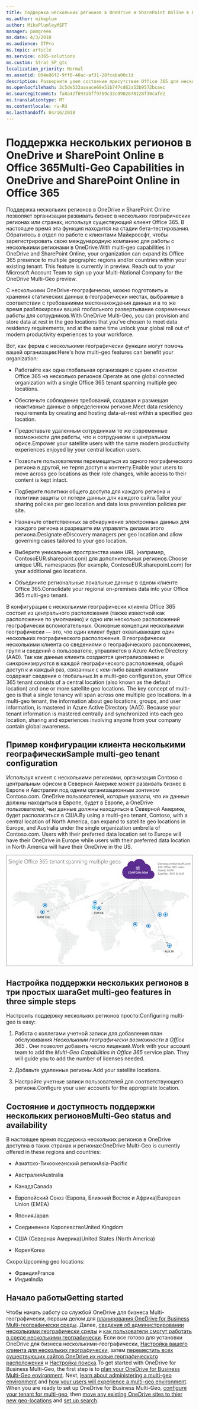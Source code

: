 ```yaml
---
title: Поддержка нескольких регионов в OneDrive и SharePoint Online в Office 365
ms.author: mikeplum
author: MikePlumleyMSFT
manager: pamgreen
ms.date: 4/3/2018
ms.audience: ITPro
ms.topic: article
ms.service: o365-solutions
ms.custom: Strat_SP_gtc
localization_priority: Normal
ms.assetid: 094e86f2-9ff0-40ac-af31-28fcaba00c1d
description: Разверните узел состояние присутствия Office 365 для нескольких географических регионов с несколькими географически возможности в OneDrive и SharePoint Online.
ms.openlocfilehash: 2c5de533aaaace68e51b747cd62a53b9572bcaec
ms.sourcegitcommit: fa8a42f093abff9759c33c0902878128f30cafe2
ms.translationtype: MT
ms.contentlocale: ru-RU
ms.lasthandoff: 04/16/2018
---
```

# <a name="multi-geo-capabilities-in-onedrive-and-sharepoint-online-in-office-365"></a><span data-ttu-id="86f3a-103">Поддержка нескольких регионов в OneDrive и SharePoint Online в Office 365</span><span class="sxs-lookup"><span data-stu-id="86f3a-103">Multi-Geo Capabilities in OneDrive and SharePoint Online in Office 365</span></span>

<span data-ttu-id="86f3a-p101">Поддержка нескольких регионов в OneDrive и SharePoint Online позволяет организации развивать бизнес в нескольких географических регионах или странах, используя существующий клиент Office 365. В настоящее время эта функция находится на стадии бета-тестирования. Обратитесь в отдел по работе с клиентами Майкрософт, чтобы зарегистрировать свою международную компанию для работы с несколькими регионами в OneDrive.</span><span class="sxs-lookup"><span data-stu-id="86f3a-p101">With multi-geo capabilities in OneDrive and SharePoint Online, your organization can expand its Office 365 presence to multiple geographic regions and/or countries within your existing tenant. This feature is currently in preview. Reach out to your Microsoft Account Team to sign up your Multi-National Company for the OneDrive Multi-Geo preview.</span></span>
  
<span data-ttu-id="86f3a-107">С несколькими OneDrive-географически, можно подготовить и хранения статических данных в географически местах, выбранные в соответствии с требованиями местонахождения данных и в то же время разблокировки вашей глобального развертывание современных работы для сотрудников.</span><span class="sxs-lookup"><span data-stu-id="86f3a-107">With OneDrive Multi-Geo, you can provision and store data at rest in the geo locations that you've chosen to meet data residency requirements, and at the same time unlock your global roll out of modern productivity experiences to your workforce.</span></span>
  
<span data-ttu-id="86f3a-108">Вот, как ферма с несколькими географически функции могут помочь вашей организации:</span><span class="sxs-lookup"><span data-stu-id="86f3a-108">Here's how multi-geo features can benefit your organization:</span></span>
  
- <span data-ttu-id="86f3a-109">Работайте как одна глобальная организация с одним клиентом Office 365 на несколько регионов.</span><span class="sxs-lookup"><span data-stu-id="86f3a-109">Operate as one global connected organization with a single Office 365 tenant spanning multiple geo locations.</span></span>
    
- <span data-ttu-id="86f3a-110">Обеспечьте соблюдение требований, создавая и размещая неактивные данные в определенном регионе.</span><span class="sxs-lookup"><span data-stu-id="86f3a-110">Meet data residency requirements by creating and hosting data-at-rest within a specified geo location.</span></span>
    
- <span data-ttu-id="86f3a-111">Предоставьте удаленным сотрудникам те же современные возможности для работы, что и сотрудникам в центральном офисе.</span><span class="sxs-lookup"><span data-stu-id="86f3a-111">Empower your satellite users with the same modern productivity experiences enjoyed by your central location users.</span></span>
    
- <span data-ttu-id="86f3a-112">Позвольте пользователям перемещаться из одного географического региона в другой, не теряя доступ к контенту.</span><span class="sxs-lookup"><span data-stu-id="86f3a-112">Enable your users to move across geo locations as their role changes, while access to their content is kept intact.</span></span>
    
- <span data-ttu-id="86f3a-113">Подберите политики общего доступа для каждого региона и политики защиты от потери данных для каждого сайта.</span><span class="sxs-lookup"><span data-stu-id="86f3a-113">Tailor your sharing policies per geo location and data loss prevention policies per site.</span></span>
    
- <span data-ttu-id="86f3a-114">Назначьте ответственных за обнаружение электронных данных для каждого региона и разрешите им управлять делами этого региона.</span><span class="sxs-lookup"><span data-stu-id="86f3a-114">Designate eDiscovery managers per geo location and allow governing cases tailored to your geo location.</span></span>
    
- <span data-ttu-id="86f3a-115">Выберите уникальные пространства имен URL (например, ContosoEUR.sharepoint.com) для дополнительных регионов.</span><span class="sxs-lookup"><span data-stu-id="86f3a-115">Choose unique URL namespaces (for example, ContosoEUR.sharepoint.com) for your additional geo locations.</span></span>
    
- <span data-ttu-id="86f3a-116">Объедините региональные локальные данные в одном клиенте Office 365.</span><span class="sxs-lookup"><span data-stu-id="86f3a-116">Consolidate your regional on-premises data into your Office 365 multi-geo tenant.</span></span>
    
<span data-ttu-id="86f3a-p102">В конфигурации с несколькими географически клиента Office 365 состоит из центрального расположения (также известной как расположение по умолчанию) и одно или несколько расположений географически вспомогательных. Основные концепции несколькими географически — это, что один клиент будет охватывающих один нескольких географического расположения. В географически несколькими клиента со сведениями о географического расположения, групп и сведений о пользователе, управляется в Azure Active Directory (AAD). Так как данные клиента создаются централизованно и синхронизируются в каждой географического расположения, общий доступ к и каждый раз, связанных с кем-либо вашей компании содержат сведения о глобальных.</span><span class="sxs-lookup"><span data-stu-id="86f3a-p102">In a multi-geo configuration, your Office 365 tenant consists of a central location (also known as the default location) and one or more satellite geo locations. The key concept of multi-geo is that a single tenancy will span across one multiple geo locations. In a multi-geo tenant, the information about geo locations, groups, and user information, is mastered in Azure Active Directory (AAD). Because your tenant information is mastered centrally and synchronized into each geo location, sharing and experiences involving anyone from your company contain global awareness.</span></span>
  
## <a name="sample-multi-geo-tenant-configuration"></a><span data-ttu-id="86f3a-121">Пример конфигурации клиента несколькими географически</span><span class="sxs-lookup"><span data-stu-id="86f3a-121">Sample multi-geo tenant configuration</span></span>

<span data-ttu-id="86f3a-122">Используя клиент с несколькими регионами, организация Contoso с центральным офисом в Северной Америке может развивать бизнес в Европе и Австралии под одним организационным зонтиком Contoso.com. OneDrive пользователей, которые указали, что их данные должны находиться в Европе, будет в Европе, а OneDrive пользователей, чьи данные должны находиться в Северной Америке, будет располагаться в США.</span><span class="sxs-lookup"><span data-stu-id="86f3a-122">By using a multi-geo tenant, Contoso, with a central location of North America, can expand to satellite geo locations in Europe, and Australia under the single organization umbrella of Contoso.com. Users with their preferred data location set to Europe will have their OneDrive in Europe while users with their preferred data location in North America will have their OneDrive in the US.</span></span>
  
![Карта мира, отражающая географического расположения для Contoso и другие доступные географического расположения](images/df317ccc-2e53-411d-9211-a5aee63ca1e5.png)
  
## <a name="get-multi-geo-features-in-three-simple-steps"></a><span data-ttu-id="86f3a-124">Настройка поддержки нескольких регионов в три простых шага</span><span class="sxs-lookup"><span data-stu-id="86f3a-124">Get multi-geo features in three simple steps</span></span>

<span data-ttu-id="86f3a-125">Настроить поддержку нескольких регионов просто:</span><span class="sxs-lookup"><span data-stu-id="86f3a-125">Configuring multi-geo is easy:</span></span>
  
1. <span data-ttu-id="86f3a-p103">Работа с коллегами учетной записи для добавления план обслуживания _Несколькими географически возможности в Office 365_ . Они позволят добавить число лицензий.</span><span class="sxs-lookup"><span data-stu-id="86f3a-p103">Work with your account team to add the _Multi-Geo Capabilities in Office 365_ service plan. They will guide you to add the number of licenses needed.</span></span>
    
2. <span data-ttu-id="86f3a-128">Добавьте удаленные регионы.</span><span class="sxs-lookup"><span data-stu-id="86f3a-128">Add your satellite locations.</span></span>
    
3. <span data-ttu-id="86f3a-129">Настройте учетные записи пользователей для соответствующего региона.</span><span class="sxs-lookup"><span data-stu-id="86f3a-129">Configure your user accounts for the appropriate location.</span></span>
    
## <a name="multi-geo-status-and-availability"></a><span data-ttu-id="86f3a-130">Состояние и доступность поддержки нескольких регионов</span><span class="sxs-lookup"><span data-stu-id="86f3a-130">Multi-Geo status and availability</span></span>

<span data-ttu-id="86f3a-131">В настоящее время поддержка нескольких регионов в OneDrive доступна в таких странах и регионах:</span><span class="sxs-lookup"><span data-stu-id="86f3a-131">OneDrive Multi-Geo is currently offered in these regions and countries:</span></span>
  
- <span data-ttu-id="86f3a-132">Азиатско-Тихоокеанский регион</span><span class="sxs-lookup"><span data-stu-id="86f3a-132">Asia-Pacific</span></span>
    
- <span data-ttu-id="86f3a-133">Австралия</span><span class="sxs-lookup"><span data-stu-id="86f3a-133">Australia</span></span>
    
- <span data-ttu-id="86f3a-134">Канада</span><span class="sxs-lookup"><span data-stu-id="86f3a-134">Canada</span></span>
    
- <span data-ttu-id="86f3a-135">Европейский Союз (Европа, Ближний Восток и Африка)</span><span class="sxs-lookup"><span data-stu-id="86f3a-135">European Union (EMEA)</span></span>
    
- <span data-ttu-id="86f3a-136">Япония</span><span class="sxs-lookup"><span data-stu-id="86f3a-136">Japan</span></span>
    
- <span data-ttu-id="86f3a-137">Соединенное Королевство</span><span class="sxs-lookup"><span data-stu-id="86f3a-137">United Kingdom</span></span>
    
- <span data-ttu-id="86f3a-138">США (Северная Америка)</span><span class="sxs-lookup"><span data-stu-id="86f3a-138">United States (North America)</span></span>
    
- <span data-ttu-id="86f3a-139">Корея</span><span class="sxs-lookup"><span data-stu-id="86f3a-139">Korea</span></span>
      
<span data-ttu-id="86f3a-140">Скоро:</span><span class="sxs-lookup"><span data-stu-id="86f3a-140">Upcoming geo locations:</span></span>
  
- <span data-ttu-id="86f3a-141">Франция</span><span class="sxs-lookup"><span data-stu-id="86f3a-141">France</span></span>
- <span data-ttu-id="86f3a-142">Индия</span><span class="sxs-lookup"><span data-stu-id="86f3a-142">India</span></span>
    
## <a name="getting-started"></a><span data-ttu-id="86f3a-143">Начало работы</span><span class="sxs-lookup"><span data-stu-id="86f3a-143">Getting started</span></span>

<span data-ttu-id="86f3a-p104">Чтобы начать работу со службой OneDrive для бизнеса Multi-географически, первым делом для [планирования OneDrive for Business Multi-географически среды](plan-for-multi-geo.md). Далее, [сведения об администрировании несколькими географически среды](administering-a-multi-geo-environment.md) и [как пользователи смогут работать в среде несколькими географически](multi-geo-user-experience.md). Если все готово для установки OneDrive для бизнеса несколькими-географически, [Настройка вашего клиента для нескольких географически](multi-geo-tenant-configuration.md), затем [переместить всех существующих сайтов OneDrive их новые географического расположения](move-onedrive-between-geo-locations.md) и [Настройка поиска](configure-search-for-multi-geo.md).</span><span class="sxs-lookup"><span data-stu-id="86f3a-p104">To get started with OneDrive for Business Multi-Geo, the first step is to [plan your OneDrive for Business Multi-Geo environment](plan-for-multi-geo.md). Next, [learn about administering a multi-geo environment](administering-a-multi-geo-environment.md) and [how your users will experience a multi-geo environment](multi-geo-user-experience.md). When you are ready to set up OneDrive for Business Multi-Geo, [configure your tenant for multi-geo](multi-geo-tenant-configuration.md), then [move any existing OneDrive sites to thier new geo-locations](move-onedrive-between-geo-locations.md) and [set up search](configure-search-for-multi-geo.md).</span></span>
